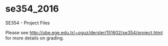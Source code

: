 # se354_2016
SE354 - Project Files

Please see http://ube.ege.edu.tr/~oguz/dersler/151602/se354/project.html for more details on grading. 
